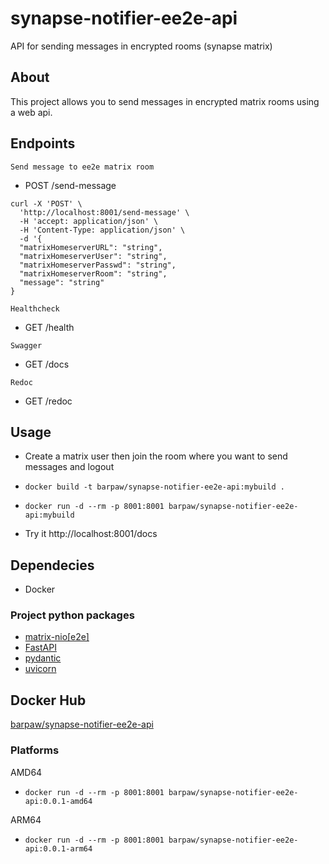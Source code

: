 # synapse-notifier-ee2e-api
API for sending messages in encrypted rooms (synapse matrix)

## About
This project allows you to send messages in encrypted matrix rooms using a web api.

## Endpoints

`Send message to ee2e matrix room`

- POST /send-message

```
curl -X 'POST' \
  'http://localhost:8001/send-message' \
  -H 'accept: application/json' \
  -H 'Content-Type: application/json' \
  -d '{
  "matrixHomeserverURL": "string",
  "matrixHomeserverUser": "string",
  "matrixHomeserverPasswd": "string",
  "matrixHomeserverRoom": "string",
  "message": "string"
}
```

`Healthcheck`
- GET /health
  
`Swagger`
- GET /docs
  
`Redoc`
- GET /redoc
  

## Usage

- Create a matrix user then join the room where you want to send messages and logout
- ```docker build -t barpaw/synapse-notifier-ee2e-api:mybuild . ```

- ```docker run -d --rm -p 8001:8001 barpaw/synapse-notifier-ee2e-api:mybuild ```

- Try it http://localhost:8001/docs

## Dependecies

- Docker
  
### Project python packages
- [matrix-nio[e2e]](https://github.com/poljar/matrix-nio)
- [FastAPI](https://github.com/tiangolo/fastapi)
- [pydantic](https://github.com/pydantic/pydantic)
- [uvicorn](https://github.com/encode/uvicorn)

### 

## Docker Hub

[barpaw/synapse-notifier-ee2e-api](https://hub.docker.com/r/barpaw/synapse-notifier-ee2e-api)

### Platforms

AMD64
- ```docker run -d --rm -p 8001:8001 barpaw/synapse-notifier-ee2e-api:0.0.1-amd64 ```

ARM64
- ```docker run -d --rm -p 8001:8001 barpaw/synapse-notifier-ee2e-api:0.0.1-arm64 ```

